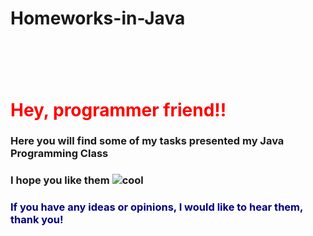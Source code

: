 # Homeworks-in-Java
<!--#######  YAY, I AM THE SOURCE EDITOR! #########-->
<h1>&nbsp;</h1>
<h1><span style="color: #ff0000;">Hey, programmer friend!!</span></h1>
<h3>Here you will find some of my tasks presented my Java Programming Class</h3>
<h3>I hope you like them&nbsp;<img src="https://html-online.com/editor/tinymce4_6_5/plugins/emoticons/img/smiley-cool.gif" alt="cool" /></h3>
<h3><span style="color: #000080;">If you have any ideas or opinions, I would like to hear them, thank you!&nbsp; </span>&nbsp; &nbsp; &nbsp;</h3>
<p>&nbsp;</p>
<p>&nbsp;</p>
